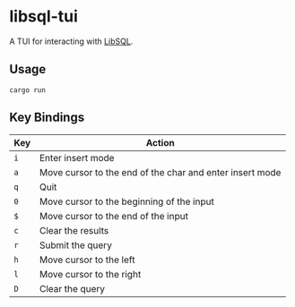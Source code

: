 # libsql-tui

A TUI for interacting with [LibSQL](https://github.com/tursodatabase/libsql).

## Usage

`cargo run`


## Key Bindings

| Key | Action |
| --- | --- |
| `i` | Enter insert mode |
| `a` | Move cursor to the end of the char and enter insert mode |
| `q` | Quit |
| `0` | Move cursor to the beginning of the input |
| `$` | Move cursor to the end of the input |
| `c` | Clear the results |
| `r` | Submit the query |
| `h` | Move cursor to the left |
| `l` | Move cursor to the right |
| `D` | Clear the query |
